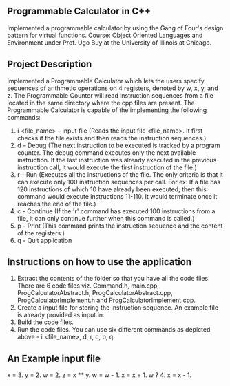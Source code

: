 ## Programmable Calculator in C++ 

Implemented a programmable calculator by using the Gang of Four's design pattern for virtual functions. 
Course: Object Oriented Languages and Environment under Prof. Ugo Buy at the University of Illinois at Chicago.

## Project Description

Implemented a Programmable Calculator which lets the users specify sequences of arithmetic operations on 4 registers, denoted by w, x, y, and z. The Programmable Counter will read instruction sequences from a file located in the same directory where the cpp files are present. The Programmable Calculator is capable of the implementing the following commands:

1. i <file_name> – Input file (Reads the input file <file_name>. It first checks if the file exists and then reads the instruction sequences.)
2. d – Debug (The next instruction to be executed is tracked by a program counter. The debug command executes only the next available instruction. If the last instruction was already executed in the previous instruction call, it would execute the first instruction of the file.)
3. r – Run (Executes all the instructions of the file. The only criteria is that it can execute only 100 instruction sequences per call. For ex: If a file has 120 instructions of which 10 have already been executed, then this command would execute instructions 11-110. It would terminate once it reaches the end of the file.)
4. c - Continue (If the 'r' command has executed 100 instructions from a file, it can only continue further when this command is called.)
5. p - Print (This command prints the instruction sequence and the content of the registers.)
6. q - Quit application

## Instructions on how to use the application

1. Extract the contents of the folder so that you have all the code files. There are 6 code files viz. Command.h, main.cpp, ProgCalculatorAbstract.h, ProgCalculatorAbstract.cpp, ProgCalculatorImplement.h and ProgCalculatorImplement.cpp.
2. Create a input file for storing the instruction sequence. An example file is already provided as input.in. 
3. Build the code files.
4. Run the code files. You can use six different commands as depicted above - i <file_name>, d, r, c, p, q.


## An Example input file

x = 3.
y = 2.
w = 2.
z = x ** y.
w = w - 1.
x = x + 1.
w ? 4.
x = x - 1.
  
